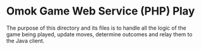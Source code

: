 # Omok Game Web Service (PHP) Play
The purpose of this directory and its files is to handle all the logic of the game being played, update moves, determine outcomes and relay them to the Java client. 